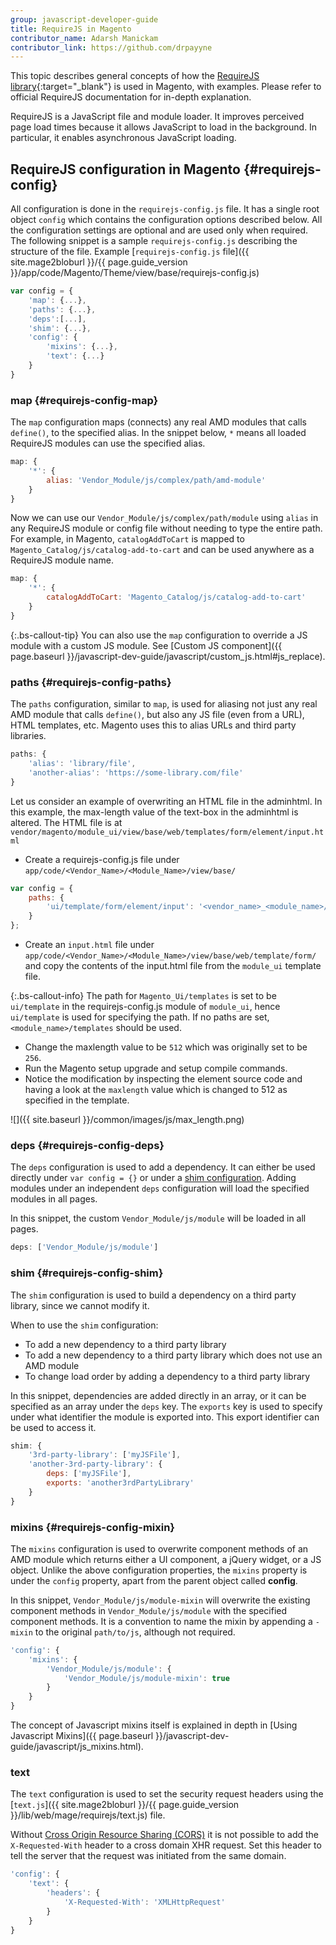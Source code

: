 ```yaml
---
group: javascript-developer-guide
title: RequireJS in Magento
contributor_name: Adarsh Manickam
contributor_link: https://github.com/drpayyne
---
```


This topic describes general concepts of how the [RequireJS library](http://requirejs.org){:target="_blank"} is used in Magento, with examples. Please refer to official RequireJS documentation for in-depth explanation.

RequireJS is a JavaScript file and module loader. It improves perceived page load times because it allows JavaScript to load in the background. In particular, it enables asynchronous JavaScript loading.

## RequireJS configuration in Magento {#requirejs-config}

All configuration is done in the `requirejs-config.js` file. It has a single root object `config` which contains the configuration options described below. All the configuration settings are optional and are used only when required. The following snippet is a sample `requirejs-config.js` describing the structure of the file. Example [`requirejs-config.js` file]({{ site.mage2bloburl }}/{{ page.guide_version }}/app/code/Magento/Theme/view/base/requirejs-config.js)

```javascript
var config = {
    'map': {...},
    'paths': {...},
    'deps':[...],
    'shim': {...},
    'config': {
        'mixins': {...},
        'text': {...}
    }
}
```

### map {#requirejs-config-map}

The `map` configuration maps (connects) any real AMD modules that calls `define()`, to the specified alias. In the snippet below, `*` means all loaded RequireJS modules can use the specified alias.

```javascript
map: {
    '*': {
        alias: 'Vendor_Module/js/complex/path/amd-module'
    }
}
```

Now we can use our `Vendor_Module/js/complex/path/module` using `alias` in any RequireJS module or config file without needing to type the entire path. For example, in Magento, `catalogAddToCart` is mapped to `Magento_Catalog/js/catalog-add-to-cart` and can be used anywhere as a RequireJS module name.

```javascript
map: {
    '*': {
        catalogAddToCart: 'Magento_Catalog/js/catalog-add-to-cart'
    }
}
```

{:.bs-callout-tip}
You can also use the `map` configuration to override a JS module with a custom JS module. See [Custom JS component]({{ page.baseurl }}/javascript-dev-guide/javascript/custom_js.html#js_replace).

### paths {#requirejs-config-paths}

The `paths` configuration, similar to `map`, is used for aliasing not just any real AMD module that calls `define()`, but also any JS file (even from a URL), HTML templates, etc. Magento uses this to alias URLs and third party libraries.

```javascript
paths: {
    'alias': 'library/file',
    'another-alias': 'https://some-library.com/file'
}
```

Let us consider an example of overwriting an HTML file in the adminhtml. 
In this example, the max-length value of the text-box in the adminhtml is altered. The HTML file is at `vendor/magento/module_ui/view/base/web/templates/form/element/input.html`

- Create a requirejs-config.js file under `app/code/<Vendor_Name>/<Module_Name>/view/base/`

```javascript
var config = {
    paths: {
        'ui/template/form/element/input': '<vendor_name>_<module_name>/template/form/element/input'
    }
};
```

- Create an `input.html` file under `app/code/<Vendor_Name>/<Module_Name>/view/base/web/template/form/` and copy the contents of the input.html file from the `module_ui` template file.
  
{:.bs-callout-info}
The path for `Magento_Ui/templates` is set to be `ui/template` in the requirejs-config.js module of `module_ui`, hence `ui/template` is used for specifying the path. If no paths are set, `<module_name>/templates` should be used.

- Change the maxlength value to be `512` which was originally set to be `256`.
- Run the Magento setup upgrade and setup compile commands.
- Notice the modification by inspecting the element source code and having a look at the `maxlength` value which is changed to 512 as specified in the template.

![]({{ site.baseurl }}/common/images/js/max_length.png)

### deps {#requirejs-config-deps}

The `deps` configuration is used to add a dependency. It can either be used directly under `var config = {}` or under a [shim configuration](#requirejs-config-shim). Adding modules under an independent `deps` configuration will load the specified modules in all pages.

In this snippet, the custom `Vendor_Module/js/module` will be loaded in all pages.

```javascript
deps: ['Vendor_Module/js/module']
```

### shim {#requirejs-config-shim}

The `shim` configuration is used to build a dependency on a third party library, since we cannot modify it.

When to use the `shim` configuration:

-  To add a new dependency to a third party library
-  To add a new dependency to a third party library which does not use an AMD module
-  To change load order by adding a dependency to a third party library

In this snippet, dependencies are added directly in an array, or it can be specified as an array under the `deps` key. The `exports` key is used to specify under what identifier the module is exported into. This export identifier can be used to access it.

```javascript
shim: {
    '3rd-party-library': ['myJSFile'],
    'another-3rd-party-library': {
        deps: ['myJSFile'],
        exports: 'another3rdPartyLibrary'
    }
}
```

### mixins {#requirejs-config-mixin}

The `mixins` configuration is used to overwrite component methods of an AMD module which returns either a UI component, a jQuery widget, or a JS object. Unlike the above configuration properties, the `mixins` property is under the `config` property, apart from the parent object called **config**.

In this snippet, `Vendor_Module/js/module-mixin` will overwrite the existing component methods in `Vendor_Module/js/module` with the specified component methods. It is a convention to name the mixin by appending a `-mixin` to the original `path/to/js`, although not required.

```javascript
'config': {
    'mixins': {
        'Vendor_Module/js/module': {
            'Vendor_Module/js/module-mixin': true
        }
    }
}
```

The concept of Javascript mixins itself is explained in depth in [Using Javascript Mixins]({{ page.baseurl }}/javascript-dev-guide/javascript/js_mixins.html).

### text

The `text` configuration is used to set the security request headers using the [`text.js`]({{ site.mage2bloburl }}/{{ page.guide_version }}/lib/web/mage/requirejs/text.js) file.

Without [Cross Origin Resource Sharing (CORS)](https://en.wikipedia.org/wiki/Cross-origin_resource_sharing) it is not possible to add the `X-Requested-With` header to a cross domain XHR request. Set this header to tell the server that the request was initiated from the same domain.

```javascript
'config': {
    'text': {
        'headers': {
            'X-Requested-With': 'XMLHttpRequest'
        }
    }
}
```
